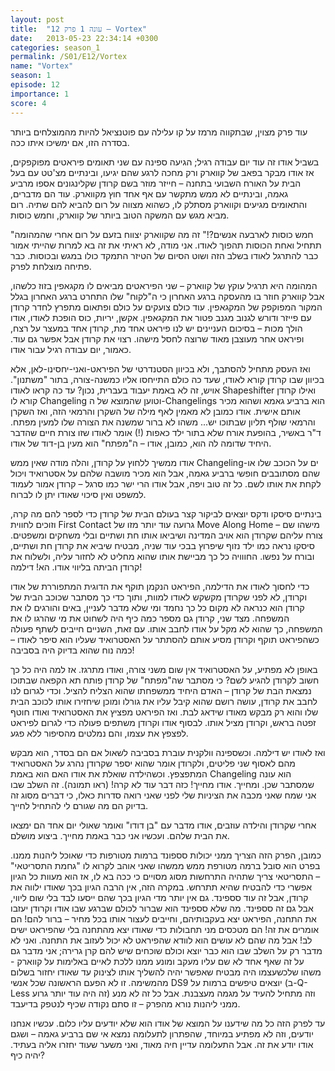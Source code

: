 ```yaml
---
layout: post
title:  "עונה 1 פרק 12 – Vortex"
date:   2013-05-23 22:34:14 +0300
categories: season_1
permalink: /S01/E12/Vortex
name: "Vortex"
season: 1
episode: 12
importance: 1
score: 4
---
```

עוד פרק מצוין, שבתקווה מרמז על קו עלילה עם פוטנציאל להיות מהמוצלחים ביותר בסדרה הזו, אם ימשיכו איתו ככה.

בשביל אודו זה עוד יום עבודה רגיל; הגיעה ספינה עם שני תאומים פיראטים מפוקפקים, אז אודו מבקר בפאב של קווארק ורק מחכה לרגע שהם יגיעו, ובינתיים מצ'טט עם בעל הבית על האורח השבועי בתחנה – חייזר מוזר בשם קרודן שקלינגונים אספו מרביע גאמה, ובינתיים לא ממש מתקשר עם אף אחד חוץ מקווארק. עוד הם מדברים, והתאומים מגיעים וקווארק מסתלק לו, כשהוא מצווה על רום להביא להם שתיה. רום מביא מגש עם המשקה הטוב ביותר של קווארק, וחמש כוסות.

"חמש כוסות לארבעה אנשים?!" זה מה שקווארק יצווח בזעם על רום אחרי שהמהומה תתחיל ואחת הכוסות תהפוך לאודו. אני מודה, לא ראיתי את זה בא למרות שהייתי אמור כבר להתרגל לאודו בשלב הזה ושוט הסיום של הטיזר התמקד כולו במגש ובכוסות. כבר פתיחה מוצלחת לפרק.

המהומה היא תרגיל עוקץ של קווארק – שני הפיראטים מביאים לו מקגאפין בזוז כלשהו, אבל קווארק חוזר בו מהעסקה ברגע האחרון כי ה"לקוח" שלו התחרט ברגע האחרון בגלל המקור המפוקפק של המקגאפין. עוד כולם צועקים על כולם ופתאום מתפרץ לחדר קרודן עם פייזר ודורש לגנוב מגנב פטור את המקגאפין. אקשן, יריות, כוס הופכת לאודו, אודו הולך מכות – בסיכום העניינים יש לנו פיראט אחד מת, קרודן אחד במעצר על רצח, ופיראט אחר מעוצבן מאוד שרוצה לחסל מישהו. רצוי את קרודן אבל אפשר גם עוד. כאמור, יום עבודה רגיל עבור אודו.

ואז העסק מתחיל להסתבך, ולא בכיוון הסטנדרטי של הפיראט-ואני-יחסינו-לאן, אלא בכיוון שבו קרודן קורא לאודו, שעד כה כולם התייחסו אליו כמשנה-צורה, בתור "משתנון". אויש, זה לא באמת יעבוד בעברית, נכון? עד כה קראו לאודו Shapeshifter ואילו קרודן קורא לו Changeling וטוען שהמוצא של ה-Changelings הוא ברביע גאמא ושהוא מכיר אותם אישית.
אודו כמובן לא מאמין לאף מילה של השקרן והרמאי הזה, ואז השקרן והרמאי שולף תליון שבתוכו יש... משהו לא ברור שמשנה את הצורה שלו למעין מפתח. ד"ר באשיר, בהופעת אורח שלא בתור ילד כאפות (!) אומר לאודו שזו צורת חיים שהדבר היחיד שדומה לה הוא, כמובן, אודו – ה"מפתח" הוא מעין בן-דוד של אודו.

אודו ממשיך ללחוץ על קרודן, והלה מודה שאין ממש Changeling-ים על הכוכב שלו או שהם מסתובבים חופשי ברביע גאמה, אבל הוא מכיר מושבה שלהם על אסטרואיד ויכול לקחת את אותו לשם. כל זה טוב ויפה, אבל אודו הרי ישר כמו סרגל – קרודן אמור לעמוד למשפט ואין סיכוי שאודו יתן לו לברוח.

בינתיים סיסקו ודקס יוצאים לביקור קצר בעולם הבית של קרודן כדי לספר להם מה קרה, וזוכים לחווית First Contact גרועה עוד יותר מזו של Move Along Home – מישהו שם צורח עליהם שקרודן הוא אויב המדינה ושיביאו אותו חת ושתיים ובלי משחקים ומשפטים. סיסקו נראה כמו ילד נזוף שיפרוץ בבכי עוד שניה, מבטיח שיביא את קרודן חת ושתיים, ובורח על נפשו. החווויה כל כך מביישת אותו שהוא מחליט לא לחזור עליה, ולשלוח את קרודן הביתה בליווי אודו. הא! דילמה!

כדי לחסוך לאודו את הדילמה, הפיראט הנקמן תוקף את הדוגית המתפוררת של אודו וקרודן, לא לפני שקרודן מקשקש לאודו למוות, ותוך כדי כך מסתבר שכוכב הבית של קרודן הוא כנראה לא מקום כל כך נחמד ומי שלא מדבר לעניין, באים והורגים לו את המשפחה. מצד שני, קרודן גם מספר כמה כיף היה לשחוט את מי שהרגו לו את המשפחה, כך שהוא לא מקל על אודו לחבב אותו. עם זאת, השניים חייבים לשתף פעולה כשהפיראט תוקף וקרודן מסיע אותם להסתתר על האסטרואיד שעליו הוא סיפר לאודו – כמה נוח שהוא בדיוק היה בסביבה!

באופן לא מפתיע, על האסטרואיד אין שום משני צורה, ואודו מתרגז. אז למה היה כל כך חשוב לקרודן להגיע לשם? כי מסתבר שה"מפתח" של קרודן פותח תא הקפאה שבתוכו נמצאת הבת של קרודן – האדם היחיד ממשפחתו שהוא הצליח להציל. וכדי לגרום לנו לחבב את קרודן, עושה רושם שהוא קיבל עליו את גורלו ומוכן שיחזירו אותו לכוכב הבית שלו והוא רק מבקש מאודו שידאג לבת. ואז הפיראט מפציץ את האסטרואיד ואודו חוטף זפטה בראש, וקרודן מציל אותו. לבסוף אודו וקרודן משתפים פעולה כדי לגרום לפיראט לפצפץ את עצמו, והם נמלטים מהסיפור ללא פגע.

ואז לאודו יש דילמה. וכשספינה וולקנית עוברת בסביבה לשאול אם הם בסדר, הוא מבקש מהם לאסוף שני פליטים, ולקרודן אומר שהוא יספר שקרודן נהרג על האסטרואיד המתפצפץ. וכשהילדה שואלת את אודו האם הוא באמת Changeling הוא עונה שמסתבר שכן. ומחייך. אודו מחייך! כזה דבר עוד לא קרה! (ראו תמונה). זה השלב שבו אני שמח שאני מכבה את הציניות שלי לפני שאני רואה סדרות כאלו, כי דברים מסוג זה בדיוק הם מה שגורם לי להתחיל לחייך.

אחרי שקרודן והילדה עוזבים, אודו מדבר עם "בן דודו" ואומר שאולי יום אחד הם ימצאו את הבית שלהם. ועכשיו אני כבר באמת מחייך. ביצוע מושלם.

כמובן, הפרק הזה הצריך ממני יכולות סספונד ברמות מטורפות כדי שאוכל ליהנות ממנו. בפרט הוא סובל ברמה מטורפת ממש ממשהו שאני אוהב לקרוא לו "גחמת התסריטאי" – התסריטאי צריך שתהיה התרחשות מסוג מסויים כי ככה בא לו, אז הוא מעוות כל הגיון אפשרי כדי להבטיח שהיא תתרחש. במקרה הזה, אין הרבה הגיון בכך שאודו ילווה את קרודן, אבל זה עוד סספינד. גם אין יותר מדי הגיון בכך שהם ייסעו לבד בלי שום ליווי, אבל גם זה סספינד. מה שלא סספינד הוא שברור לכולם שברגע שבו אודו וקרודן יעזבו את התחנה, הפיראט יצא בעקבותיהם, וחייבים לעצור אותו בכל מחיר – ברור להם! הם אומרים את זה! הם מטכסים מני תחבולות כדי שאודו יצא מהתחנה בלי שהפיראט ישים לב! אבל מה שהם לא עושים הוא לוודא שהפיראט לא יכול לעזוב את התחנה. ואני לא מדבר רק על השלב שבו הוא כבר יוצא וכולם שוכחים שיש להם קרן גרירה; אני מדבר גם על זה שאף אחד לא שם עליו מעקב ומונע ממנו ללכת לאיים באלימות על קווארק - משהו שלכשעצמו היה מבטיח שאפשר יהיה להשליך אותו לצינוק עד שאודו יחזור בשלום מהמשימה. זו לא הפעם הראשונה שכל אנשי DS9 יוצאים טיפשים ברמות על (ב-Q-Less זה היה עוד יותר גרוע) וזה מתחיל להעיד על מגמה מעצבנת. אבל כל זה לא מנע ממני ליהנות נורא מהפרק – זו סתם נקודה שכיף לנטפק בדיעבד.

עד לפרק הזה כל מה שידענו על המוצא של אודו הוא שלא יודעים עליו כלום. עכשיו אנחנו יודעים, וזה לא מפתיע במיוחד, שהפתרון לתעלומה נמצא אי שם ברביע גאמה – ושגם אודו יודע את זה. אבל התעלומה עדיין חיה מאוד, ואני משער שעוד יחזרו אליה בעתיד. יהיה כיף?
